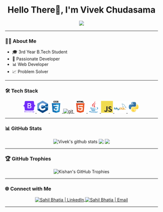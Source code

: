 <h1 align="center">Hello There👋, I'm Vivek Chudasama</h1>

<p align="center">
  <img src="https://readme-typing-svg.herokuapp.com?color=FF69B4&center=true&vCenter=true&lines=Passionate+Developer;Web+Developer;Problem+Solver" />
</p>

---

### 👨‍💻 About Me

- 🎓 3rd Year B.Tech Student
- 🚀 Passionate Developer
- 📊 Web Developer
- 📈 Problem Solver

---

### 🛠️ Tech Stack

<p align="center">
<a href="https://getbootstrap.com" target="_blank" rel="noreferrer"> <img src="https://raw.githubusercontent.com/devicons/devicon/master/icons/bootstrap/bootstrap-plain-wordmark.svg" alt="bootstrap" width="40" height="40"/> </a> <a href="https://www.w3schools.com/cpp/" target="_blank" rel="noreferrer"> <img src="https://raw.githubusercontent.com/devicons/devicon/master/icons/cplusplus/cplusplus-original.svg" alt="cplusplus" width="40" height="40"/> </a> <a href="https://www.w3schools.com/css/" target="_blank" rel="noreferrer"> <img src="https://raw.githubusercontent.com/devicons/devicon/master/icons/css3/css3-original-wordmark.svg" alt="css3" width="40" height="40"/> </a> <a href="https://git-scm.com/" target="_blank" rel="noreferrer"> <img src="https://www.vectorlogo.zone/logos/git-scm/git-scm-icon.svg" alt="git" width="40" height="40"/> </a> <a href="https://www.w3.org/html/" target="_blank" rel="noreferrer"> <img src="https://raw.githubusercontent.com/devicons/devicon/master/icons/html5/html5-original-wordmark.svg" alt="html5" width="40" height="40"/> </a> <a href="https://www.java.com" target="_blank" rel="noreferrer"> <img src="https://raw.githubusercontent.com/devicons/devicon/master/icons/java/java-original.svg" alt="java" width="40" height="40"/> </a> <a href="https://developer.mozilla.org/en-US/docs/Web/JavaScript" target="_blank" rel="noreferrer"> <img src="https://raw.githubusercontent.com/devicons/devicon/master/icons/javascript/javascript-original.svg" alt="javascript" width="40" height="40"/> </a> <a href="https://www.mysql.com/" target="_blank" rel="noreferrer"> <img src="https://raw.githubusercontent.com/devicons/devicon/master/icons/mysql/mysql-original-wordmark.svg" alt="mysql" width="40" height="40"/> </a> <a href="https://www.python.org" target="_blank" rel="noreferrer"> <img src="https://raw.githubusercontent.com/devicons/devicon/master/icons/python/python-original.svg" alt="python" width="40" height="40"/> </a> 
</p>

---

### 📊 GitHub Stats

<p align="center">
    <img align="center" width="50%" src="https://github-readme-stats.vercel.app/api?username=vivekchudasama-2004&show_icons=true&include_all_commits=true&theme=dark&hide_border=true" alt="Vivek's github stats" />
    <img align="center" width="38%" src="https://github-readme-stats.vercel.app/api/top-langs/?username=vivekchudasama-2004&layout=compact&theme=dark&hide_border=true" />
    <img align="center" width="58%" src="https://github-readme-streak-stats.herokuapp.com/?user=vivekchudasama-2004&show_icons=true&theme=dark&locale=en&layout=compact" />
<p>

---

### 🏆 GitHub Trophies

<p align="center">
    <img align="center" src="https://github-profile-trophy.vercel.app/?username=vivekchudasama-2004&theme=darkhub&no-frame=true&row=1&column=6" alt="Kishan's GitHub Trophies" />
<p>

---

### 🌐 Connect with Me

<p align="center">
  <a href="https://www.linkedin.com/in/vivek-chudasama-2367ba254/">
    <img align="center" alt="Sahil Bhatia | LinkedIn" width="24px" src="https://upload.wikimedia.org/wikipedia/commons/c/ca/LinkedIn_logo_initials.png" />
  </a>
  <a href="mailto:vivekchudasama170@gmail.com">
    <img align="center" alt="Sahil Bhatia | Email" width="24px" src="https://upload.wikimedia.org/wikipedia/commons/4/4e/Gmail_Icon.png" />
  </a>
</p>

---
